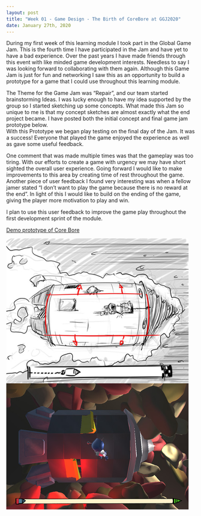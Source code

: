 ```yaml
---
layout: post
title: "Week 01 - Game Design - The Birth of CoreBore at GGJ2020"
date: January 27th, 2020
---
```


During my first week of this learning module I took part in the Global Game Jam.  This is the fourth time I have participated in the Jam and have yet to have a bad experience.  Over the past years I have made friends through this event with like minded game development interests.  Needless to say I was looking forward to collaborating with them again.  Although this Game Jam is just for fun and networking I saw this as an opportunity to build a prototype for a game that I could use throughout this learning module.  

   The Theme for the Game Jam was “Repair”, and our team started brainstorming Ideas.  I was lucky enough to have my idea supported by the group so I started sketching up some concepts. What made this Jam so unique to me is that my concept sketches are almost exactly what the end project became.  I have posted both the initial concept and final game jam prototype below.  
   With this Prototype we began play testing on the final day of the Jam.  It was a success! Everyone that played the game enjoyed the experience as well as gave some useful feedback.
   
One comment that was made multiple times was that the gameplay was too tiring. With our efforts to create a game with urgency we may have short sighted the overall user experience.  Going forward I would like to make improvements to this area by creating time of rest throughout the game. Another piece of user feedback I found very interesting was when a fellow jamer stated “I don’t want to play the game because there is no reward at the end”. In light of this I would like to build on the ending of the game, giving the player more motivation to play and win. 

I plan to use this user feedback to improve the game play throughout the first development sprint of the module.  

[Demo prototype of Core Bore](https://rockclaw.itch.io/core-bore)

<img src="/_images/CB_comparison.jpg" alt="Comparison" class="inline"/>
